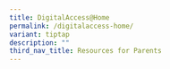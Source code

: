 ```yaml
---
title: DigitalAccess@Home
permalink: /digitalaccess-home/
variant: tiptap
description: ""
third_nav_title: Resources for Parents
---
```

